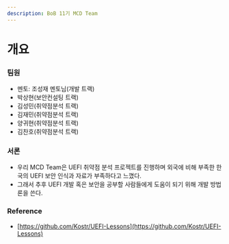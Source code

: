 ```yaml
---
description: BoB 11기 MCD Team
---
```


# 개요

### 팀원

* 멘토: 조성재 멘토님(개발 트랙)
* 박상현(보안컨설팅 트랙)
* 김성민(취약점분석 트랙)
* 김재민(취약점분석 트랙)
* 양귀현(취약점분석 트랙)
* 김찬호(취약점분석 트랙)

### 서론

* 우리 MCD Team은 UEFI 취약점 분석 프로젝트를 진행하며 외국에 비해 부족한 한국의 UEFI 보안 인식과 자료가 부족하다고 느꼈다.
* 그래서 추후 UEFI 개발 혹은 보안을 공부할 사람들에게 도움이 되기 위해 개발 방법론을 쓴다.

### Reference

* [https://github.com/Kostr/UEFI-Lessons](https://github.com/Kostr/UEFI-Lessons)
